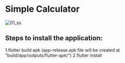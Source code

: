 # Simple Calculator

![01_ss](https://github.com/user-attachments/assets/2642c932-0851-4540-b9fc-2ad77559b522)

## Steps to install the application:
1.flutter build apk (app-release.apk file will be created at "build/app/outputs/flutter-apk/")
2.flutter install 
